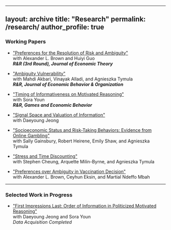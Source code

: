 
---
layout: archive
title: "Research"
permalink: /research/
author_profile: true
---

### Working Papers

- ["Preferences for the Resolution of Risk and Ambiguity"](https://papers.ssrn.com/sol3/papers.cfm?abstract_id=4092231)  
  with Alexander L. Brown and Huiyi Guo  
  **_R&R (3rd Round), Journal of Economic Theory_**
  
- ["Ambiguity Vulnerability"](https://papers.ssrn.com/sol3/papers.cfm?abstract_id=4655454)  
  with Mahdi Akbari, Vinayak Alladi, and Agnieszka Tymula  
  **_R&R, Journal of Economic Behavior & Organization_**

- ["Timing of Informativeness on Motivated Reasoning"](https://papers.ssrn.com/sol3/papers.cfm?abstract_id=5043225)  
  with Sora Youn  
  **_R&R, Games and Economic Behavior_**
  
- ["Signal Space and Valuation of Information"](https://papers.hyundamje.com/Signal_Space.pdf)  
  with Daeyoung Jeong

- ["Socioeconomic Status and Risk-Taking Behaviors: Evidence from Online Gambling"]()  
  with Sally Gainsbury, Robert Heirene, Emily Shaw, and Agnieszka Tymula
  
- ["Stress and Time Discounting"]()    
  with Stephen Cheung, Arquette Milin-Byrne, and Agnieszka Tymula
   
- ["Preferences over Ambiguity in Vaccination Decision"]()    
  with Alexander L. Brown, Ceyhun Eksin, and Martial Ndeffo Mbah 
   

---

### Selected Work in Progress

- ["First Impressions Last: Order of Information in Politicized Motivated Reasoning"]()    
  with Daeyoung Jeong and Sora Youn   
  _Data Acquisition Completed_  
